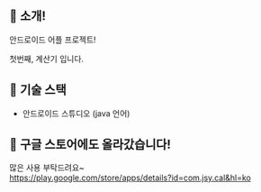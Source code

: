 ## 🧮 소개!   
안드로이드 어플 프로젝트!    
   
첫번째, 계산기 입니다.   
     
## 🧮 기술 스택    
 - 안드로이드 스튜디오 (java 언어)
  
## 🛒 구글 스토어에도 올라갔습니다!    
많은 사용 부탁드려요~       
https://play.google.com/store/apps/details?id=com.jsy.cal&hl=ko


